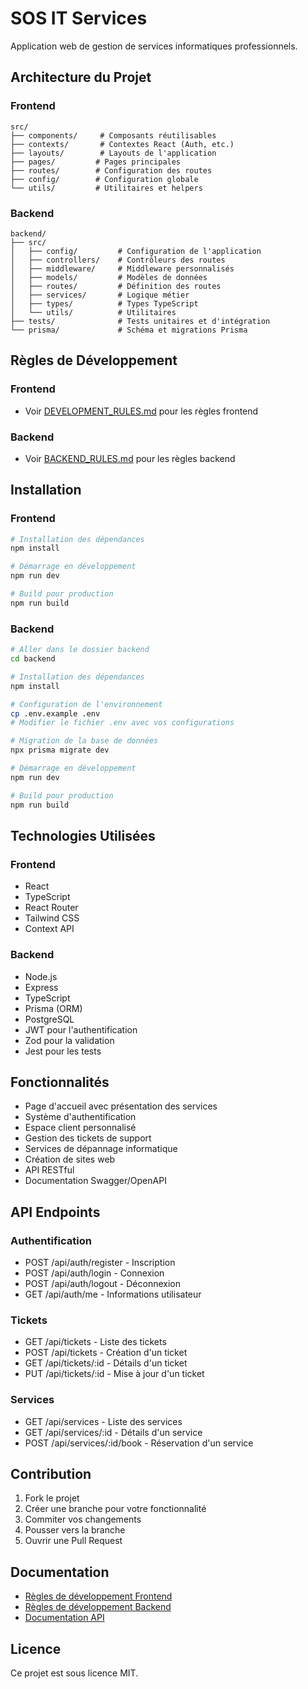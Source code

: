 # SOS IT Services

Application web de gestion de services informatiques professionnels.

## Architecture du Projet

### Frontend
```
src/
├── components/     # Composants réutilisables
├── contexts/       # Contextes React (Auth, etc.)
├── layouts/        # Layouts de l'application
├── pages/         # Pages principales
├── routes/        # Configuration des routes
├── config/        # Configuration globale
└── utils/         # Utilitaires et helpers
```

### Backend
```
backend/
├── src/
│   ├── config/         # Configuration de l'application
│   ├── controllers/    # Contrôleurs des routes
│   ├── middleware/     # Middleware personnalisés
│   ├── models/         # Modèles de données
│   ├── routes/         # Définition des routes
│   ├── services/       # Logique métier
│   ├── types/          # Types TypeScript
│   └── utils/          # Utilitaires
├── tests/              # Tests unitaires et d'intégration
└── prisma/             # Schéma et migrations Prisma
```

## Règles de Développement

### Frontend
- Voir [DEVELOPMENT_RULES.md](./DEVELOPMENT_RULES.md) pour les règles frontend

### Backend
- Voir [BACKEND_RULES.md](./BACKEND_RULES.md) pour les règles backend

## Installation

### Frontend
```bash
# Installation des dépendances
npm install

# Démarrage en développement
npm run dev

# Build pour production
npm run build
```

### Backend
```bash
# Aller dans le dossier backend
cd backend

# Installation des dépendances
npm install

# Configuration de l'environnement
cp .env.example .env
# Modifier le fichier .env avec vos configurations

# Migration de la base de données
npx prisma migrate dev

# Démarrage en développement
npm run dev

# Build pour production
npm run build
```

## Technologies Utilisées

### Frontend
- React
- TypeScript
- React Router
- Tailwind CSS
- Context API

### Backend
- Node.js
- Express
- TypeScript
- Prisma (ORM)
- PostgreSQL
- JWT pour l'authentification
- Zod pour la validation
- Jest pour les tests

## Fonctionnalités

- Page d'accueil avec présentation des services
- Système d'authentification
- Espace client personnalisé
- Gestion des tickets de support
- Services de dépannage informatique
- Création de sites web
- API RESTful
- Documentation Swagger/OpenAPI

## API Endpoints

### Authentification
- POST /api/auth/register - Inscription
- POST /api/auth/login - Connexion
- POST /api/auth/logout - Déconnexion
- GET /api/auth/me - Informations utilisateur

### Tickets
- GET /api/tickets - Liste des tickets
- POST /api/tickets - Création d'un ticket
- GET /api/tickets/:id - Détails d'un ticket
- PUT /api/tickets/:id - Mise à jour d'un ticket

### Services
- GET /api/services - Liste des services
- GET /api/services/:id - Détails d'un service
- POST /api/services/:id/book - Réservation d'un service

## Contribution

1. Fork le projet
2. Créer une branche pour votre fonctionnalité
3. Commiter vos changements
4. Pousser vers la branche
5. Ouvrir une Pull Request

## Documentation

- [Règles de développement Frontend](./DEVELOPMENT_RULES.md)
- [Règles de développement Backend](./BACKEND_RULES.md)
- [Documentation API](./docs/api.md)

## Licence

Ce projet est sous licence MIT.